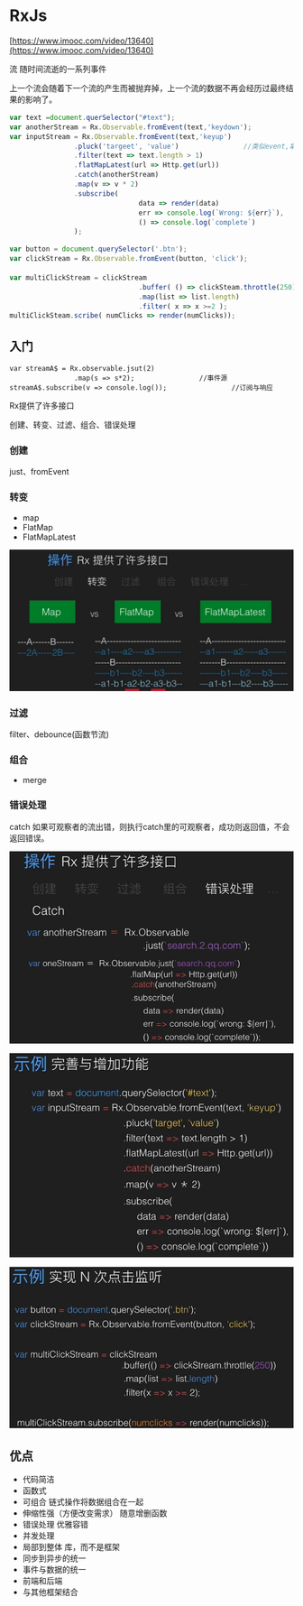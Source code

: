 # RxJs

[https://www.imooc.com/video/13640](https://www.imooc.com/video/13640)

流 随时间流逝的一系列事件

上一个流会随着下一个流的产生而被抛弃掉，上一个流的数据不再会经历过最终结果的影响了。

```javascript
var text =document.querSelector("#text");
var anotherStream = Rx.Observable.fromEvent(text,'keydown');
var inputStream = Rx.Observable.fromEvent(text,'keyup')
                .pluck('targeet', 'value')                //类似event,拿到event.target.value的值
                .filter(text => text.length > 1)
                .flatMapLatest(url => Http.get(url))
                .catch(anotherStream)
                .map(v => v * 2)
                .subscribe(
                                data => render(data)
                                err => console.log(`Wrong: ${err}`),
                                () => console.log(`complete`)
                );
```

```javascript
var button = document.querySelector('.btn');
var clickStream = Rx.Observable.fromEvent(button, 'click');

var multiClickStream = clickStream
                                .buffer( () => clickSteam.throttle(250))
                                .map(list => list.length)
                                .filter( x => x >=2 );
multiClickSteam.scribe( numClicks => render(numClicks));
```

## 入门

```text
var streamA$ = Rx.observable.jsut(2)
                .map(s => s*2);                //事件源 
streamA$.subscribe(v => console.log());                //订阅与响应
```

Rx提供了许多接口

创建、转变、过滤、组合、错误处理

### 创建

just、fromEvent

### 转变

* map
* FlatMap
* FlatMapLatest

![](.gitbook/assets/360截图20171207104022918.jpg)

### 过滤

filter、debounce\(函数节流\)

### 组合

* merge

### 错误处理

catch 如果可观察者的流出错，则执行catch里的可观察者，成功则返回值，不会返回错误。

![](.gitbook/assets/360截图20171207104451166.jpg)

![](.gitbook/assets/360截图20171207104759790.jpg)

![](.gitbook/assets/360截图20171207105127761.jpg)

## 优点

* 代码简洁
* 函数式
* 可组合 链式操作将数据组合在一起
* 伸缩性强（方便改变需求） 随意增删函数
* 错误处理 优雅容错
* 并发处理
* 局部到整体 库，而不是框架
* 同步到异步的统一
* 事件与数据的统一
* 前端和后端
* 与其他框架结合

